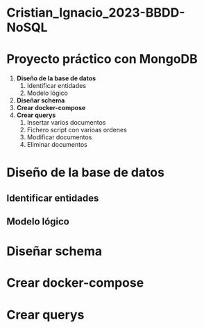 # Cristian_Ignacio_2023-BBDD-NoSQL
# Proyecto práctico con MongoDB

1. **Diseño de la base de datos**
    1. Identificar entidades
    2. Modelo lógico
2. **Diseñar schema**
3. **Crear docker-compose**
4. **Crear querys**
    1. Insertar varios documentos
    2. Fichero script con varioas ordenes
    3. Modificar documentos
    4. Eliminar documentos
# Diseño de la base de datos
## Identificar entidades
## Modelo lógico
# Diseñar schema
# Crear docker-compose
# Crear querys
